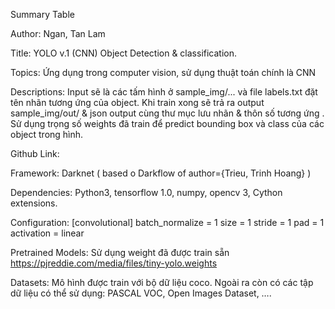 Summary Table

Author:	Ngan, Tan Lam

Title:	YOLO v.1 (CNN) Object Detection & classification. 

Topics:	Ứng dụng trong computer vision, sử dụng thuật toán chính là CNN

Descriptions:	Input sẽ là các tấm hình ở sample_img/... và file labels.txt đặt tên nhãn tương ứng của object. Khi train xong sẽ trả ra output sample_img/out/ & json output cùng thư mục lưu nhãn & thôn số tương ứng . Sử dụng trọng số weights đã train để predict bounding box và class của các object trong hình. 
  
Github Link: 

Framework:	Darknet ( based o Darkflow of author={Trieu, Trinh Hoang} )

Dependencies: Python3, tensorflow 1.0, numpy, opencv 3, Cython extensions. 

Configuration: [convolutional]
batch_normalize = 1
size = 1
stride = 1
pad = 1
activation = linear

Pretrained Models:	Sử dụng weight đã được train sẵn https://pjreddie.com/media/files/tiny-yolo.weights

Datasets:	Mô hình được train với bộ dữ liệu coco. Ngoài ra còn có các tập dữ liệu có thể sử dụng: PASCAL VOC, Open Images Dataset, …. 
